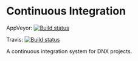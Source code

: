 # Continuous Integration

AppVeyor: [![Build status](https://ci.appveyor.com/api/projects/status/cnylh7r8f1kx4lb6/branch/dev?svg=true)](https://ci.appveyor.com/project/Kagamine/antixss/branch/dev)

Travis: [![Build status](https://travis-ci.org/CodeComb/ContinuousIntegration.svg)](https://travis-ci.org/CodeComb/ContinuousIntegration)

A continuous integration system for DNX projects.